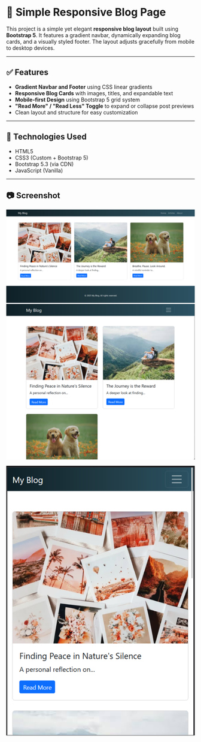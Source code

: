 # 📝 Simple Responsive Blog Page

This project is a simple yet elegant **responsive blog layout** built using **Bootstrap 5**. It features a gradient navbar, dynamically expanding blog cards, and a visually styled footer. The layout adjusts gracefully from mobile to desktop devices.

---

## ✅ Features

- **Gradient Navbar and Footer** using CSS linear gradients
- **Responsive Blog Cards** with images, titles, and expandable text
- **Mobile-first Design** using Bootstrap 5 grid system
- **"Read More" / "Read Less" Toggle** to expand or collapse post previews
- Clean layout and structure for easy customization

---

## 🚀 Technologies Used

- HTML5
- CSS3 (Custom + Bootstrap 5)
- Bootstrap 5.3 (via CDN)
- JavaScript (Vanilla)

---

## 📷 Screenshot

![Screenshot](./Screenshots/desktop%20view.png) 
![Screenshot](./Screenshots/tablet%20view.png) 

![Screenshot](./Screenshots/mobile%20view.png) 

